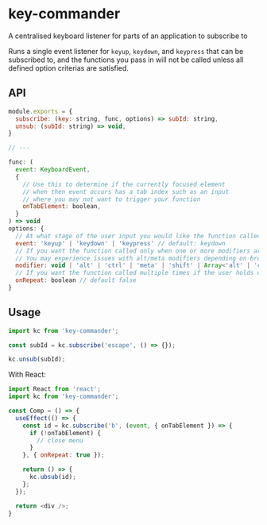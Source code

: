 # key-commander
A centralised keyboard listener for parts of an application to subscribe to

Runs a single event listener for `keyup`, `keydown`, and `keypress` that can be subscribed to, and the functions you pass in will not be called unless all defined option criterias are satisfied.

## API
```js
module.exports = {
  subscribe: (key: string, func, options) => subId: string,
  unsub: (subId: string) => void,
}

// ---

func: (
  event: KeyboardEvent,
  {
    // Use this to determine if the currently focused element
    // when then event occurs has a tab index such as an input
    // where you may not want to trigger your function
    onTabElement: boolean,
  }
) => void
options: {
  // At what stage of the user input you would like the function called
  event: 'keyup' | 'keydown' | 'keypress' // default: keydown
  // If you want the function called only when one or more modifiers are active
  // You may experience issues with alt/meta modifiers depending on browsers as they may be attached to other browser functionality
  modifier: void | 'alt' | 'ctrl' | 'meta' | 'shift' | Array<'alt' | 'ctrl' | 'meta' | 'shift'> // default: void
  // If you want the function called multiple times if the user holds down a particular key
  onRepeat: boolean // default false
}
```

## Usage

```js
import kc from 'key-commander';

const subId = kc.subscribe('escape', () => {});

kc.unsub(subId);
```

With React:
```js
import React from 'react';
import kc from 'key-commander';

const Comp = () => {
  useEffect(() => {
    const id = kc.subscribe('b', (event, { onTabElement }) => {
      if (!onTabElement) {
        // close menu
      }
    }, { onRepeat: true });

    return () => {
      kc.ubsub(id);
    };
  });

  return <div />;
}
```
